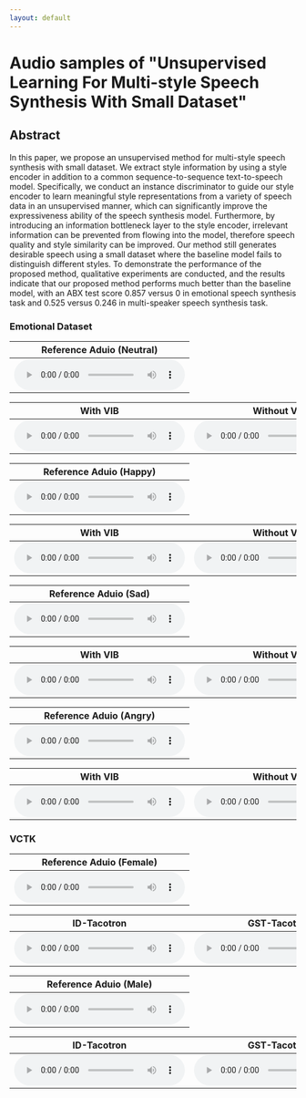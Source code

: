 ```yaml
---
layout: default
---
```



# Audio samples of "Unsupervised Learning For Multi-style Speech Synthesis With Small Dataset"

<!-- ## Authors

Chenfeng Miao*
Shuang Liang*
Minchuan Chen
Jun Ma
Shaojun Wang
Jing Xiao

<font size=2>\**Equal contribution.*</font> -->

## Abstract

In this paper, we propose an unsupervised method for multi-style speech synthesis with small dataset. We extract style information by using a style encoder in addition to a common sequence-to-sequence text-to-speech model. Specifically, we conduct an instance discriminator to guide our style encoder to learn meaningful style representations from a variety of speech data in an unsupervised manner, which can significantly improve the expressiveness ability of the speech synthesis model. Furthermore, by introducing an information bottleneck layer to the style encoder, irrelevant information can be prevented from flowing into the model, therefore speech quality and style similarity can be improved. Our method still generates desirable speech using a small dataset where the baseline model fails to distinguish different styles. To demonstrate the performance of the proposed method, qualitative experiments are conducted, and the results indicate that our proposed method performs much better than the baseline model, with an ABX test score 0.857 versus 0 in emotional speech synthesis task and 0.525 versus 0.246 in multi-speaker speech synthesis task.



### Emotional Dataset

<table border="0">
<thead>
<tr>
<th style="text-align: center">Reference Aduio (Neutral)</th>
</tr>
</thead>
<tbody>
<tr>
<td style="text-align: center"><audio controls="controls"><source src="wavs/emotion/1601wav" autoplay="">Your browser does not support the audio element.</audio></td>
</tr>
</tbody>
</table>

<table border="0" >
<thead>
<tr>
<th style="text-align: center">With VIB</th>
<th style="text-align: center">Without VIB</th>
<th style="text-align: center">GST-Tacotron</th>
</tr>
</thead>
<tbody>
<tr>
<td style="text-align: center"><audio controls="controls"><source src="wavs/emotion/ib/mel-1-1601.wav" autoplay="">Your browser does not support the audio element.</audio></td>
<td style="text-align: center"><audio controls="controls"><source src="wavs/emotion/noib/mel-1-1601.wav" autoplay="">Your browser does not support the audio element.</audio></td>
<td style="text-align: center"><audio controls="controls"><source src="wavs/emotion/gst/mel-1-1601.wav" autoplay="">Your browser does not support the audio element.</audio></td>
</tr>
</tbody>
</table>

<table border="0">
<thead>
<tr>
<th style="text-align: center">Reference Aduio (Happy)</th>
</tr>
</thead>
<tbody>
<tr>
<td style="text-align: center"><audio controls="controls"><source src="wavs/emotion/005.wav" autoplay="">Your browser does not support the audio element.</audio></td>
</tr>
</tbody>
</table>

<table border="0" >
<thead>
<tr>
<th style="text-align: center">With VIB</th>
<th style="text-align: center">Without VIB</th>
<th style="text-align: center">GST-Tacotron</th>
</tr>
</thead>
<tbody>
<tr>
<td style="text-align: center"><audio controls="controls"><source src="wavs/emotion/ib/mel-1-005.wav" autoplay="">Your browser does not support the audio element.</audio></td>
<td style="text-align: center"><audio controls="controls"><source src="wavs/emotion/noib/mel-1-005.wav" autoplay="">Your browser does not support the audio element.</audio></td>
<td style="text-align: center"><audio controls="controls"><source src="wavs/emotion/gst/mel-1-005.wav" autoplay="">Your browser does not support the audio element.</audio></td>
</tr>
</tbody>
</table>


<table border="0">
<thead>
<tr>
<th style="text-align: center">Reference Aduio (Sad)</th>
</tr>
</thead>
<tbody>
<tr>
<td style="text-align: center"><audio controls="controls"><source src="wavs/emotion/2401.wav" autoplay="">Your browser does not support the audio element.</audio></td>
</tr>
</tbody>
</table>

<table border="0" >
<thead>
<tr>
<th style="text-align: center">With VIB</th>
<th style="text-align: center">Without VIB</th>
<th style="text-align: center">GST-Tacotron</th>
</tr>
</thead>
<tbody>
<tr>
<td style="text-align: center"><audio controls="controls"><source src="wavs/emotion/ib/mel-1-2401.wav" autoplay="">Your browser does not support the audio element.</audio></td>
<td style="text-align: center"><audio controls="controls"><source src="wavs/emotion/noib/mel-1-2401.wav" autoplay="">Your browser does not support the audio element.</audio></td>
<td style="text-align: center"><audio controls="controls"><source src="wavs/emotion/gst/mel-1-2401.wav" autoplay="">Your browser does not support the audio element.</audio></td>
</tr>
</tbody>
</table>

<table border="0">
<thead>
<tr>
<th style="text-align: center">Reference Aduio (Angry)</th>
</tr>
</thead>
<tbody>
<tr>
<td style="text-align: center"><audio controls="controls"><source src="wavs/emotion/0171.wav" autoplay="">Your browser does not support the audio element.</audio></td>
</tr>
</tbody>
</table>

<table border="0" >
<thead>
<tr>
<th style="text-align: center">With VIB</th>
<th style="text-align: center">Without VIB</th>
<th style="text-align: center">GST-Tacotron</th>
</tr>
</thead>
<tbody>
<tr>
<td style="text-align: center"><audio controls="controls"><source src="wavs/emotion/ib/mel-1-0171.wav" autoplay="">Your browser does not support the audio element.</audio></td>
<td style="text-align: center"><audio controls="controls"><source src="wavs/emotion/noib/mel-1-0171.wav" autoplay="">Your browser does not support the audio element.</audio></td>
<td style="text-align: center"><audio controls="controls"><source src="wavs/emotion/gst/mel-1-0171.wav" autoplay="">Your browser does not support the audio element.</audio></td>
</tr>
</tbody>
</table>


### VCTK


<table border="0">
<thead>
<tr>
<th style="text-align: center">Reference Aduio (Female)</th>
</tr>
</thead>
<tbody>
<tr>
<td style="text-align: center"><audio controls="controls"><source src="wavs/vctk/p228_371.wav" autoplay="">Your browser does not support the audio element.</audio></td>
</tr>
</tbody>
</table>

<table border="0" >
<thead>
<tr>
<th style="text-align: center">ID-Tacotron</th>
<th style="text-align: center">GST-Tacotron</th>
</tr>
</thead>
<tbody>
<tr>
<td style="text-align: center"><audio controls="controls"><source src="wavs/vctk/id/mel-1-228.wav" autoplay="">Your browser does not support the audio element.</audio></td>
<td style="text-align: center"><audio controls="controls"><source src="wavs/vctk/gst/mel-1-228.wav" autoplay="">Your browser does not support the audio element.</audio></td>
</tr>
</tbody>
</table>


<table border="0">
<thead>
<tr>
<th style="text-align: center">Reference Aduio (Male)</th>
</tr>
</thead>
<tbody>
<tr>
<td style="text-align: center"><audio controls="controls"><source src="wavs/vctk/p226_355.wav" autoplay="">Your browser does not support the audio element.</audio></td>
</tr>
</tbody>
</table>

<table border="0" >
<thead>
<tr>
<th style="text-align: center">ID-Tacotron</th>
<th style="text-align: center">GST-Tacotron</th>
</tr>
</thead>
<tbody>
<tr>
<td style="text-align: center"><audio controls="controls"><source src="wavs/vctk/id/mel-1-226.wav" autoplay="">Your browser does not support the audio element.</audio></td>
<td style="text-align: center"><audio controls="controls"><source src="wavs/vctk/gst/mel-1-226.wav" autoplay="">Your browser does not support the audio element.</audio></td>
</tr>
</tbody>
</table>

<!-- Text can be **bold**, _italic_, or ~~strikethrough~~.

[Link to another page](./another-page.html).

There should be whitespace between paragraphs.

There should be whitespace between paragraphs. We recommend including a README, or a file with information about your project.

# Header 1

This is a normal paragraph following a header. GitHub is a code hosting platform for version control and collaboration. It lets you and others work together on projects from anywhere.

## Header 2

> This is a blockquote following a header.
>
> When something is important enough, you do it even if the odds are not in your favor.

### Header 3

```js
// Javascript code with syntax highlighting.
var fun = function lang(l) {
  dateformat.i18n = require('./lang/' + l)
  return true;
}
```

```ruby
# Ruby code with syntax highlighting
GitHubPages::Dependencies.gems.each do |gem, version|
  s.add_dependency(gem, "= #{version}")
end
```

#### Header 4

*   This is an unordered list following a header.
*   This is an unordered list following a header.
*   This is an unordered list following a header.

##### Header 5

1.  This is an ordered list following a header.
2.  This is an ordered list following a header.
3.  This is an ordered list following a header.

###### Header 6

| head1        | head two          | three |
|:-------------|:------------------|:------|
| ok           | good swedish fish | nice  |
| out of stock | good and plenty   | nice  |
| ok           | good `oreos`      | hmm   |
| ok           | good `zoute` drop | yumm  |

### There's a horizontal rule below this.

* * *

### Here is an unordered list:

*   Item foo
*   Item bar
*   Item baz
*   Item zip

### And an ordered list:

1.  Item one
1.  Item two
1.  Item three
1.  Item four

### And a nested list:

- level 1 item
  - level 2 item
  - level 2 item
    - level 3 item
    - level 3 item
- level 1 item
  - level 2 item
  - level 2 item
  - level 2 item
- level 1 item
  - level 2 item
  - level 2 item
- level 1 item

### Small image

![Octocat](https://github.githubassets.com/images/icons/emoji/octocat.png)

### Large image

![Branching](https://guides.github.com/activities/hello-world/branching.png)


### Definition lists can be used with HTML syntax.

<dl>
<dt>Name</dt>
<dd>Godzilla</dd>
<dt>Born</dt>
<dd>1952</dd>
<dt>Birthplace</dt>
<dd>Japan</dd>
<dt>Color</dt>
<dd>Green</dd>
</dl>

```
Long, single-line code blocks should not wrap. They should horizontally scroll if they are too long. This line should be long enough to demonstrate this.
```

```
The final element.
``` -->
